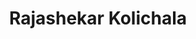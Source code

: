 ---
layout: person
cv_ready: true
kind: person
title: Rajashekar Kolichala
identifier: rako
permalink: /team/rajashekar
redirect_to: https://sites.google.com/view/kolichala-rajashekar/
img: /assets/img/team/P_shekar.jpg
phone: +43 512 507-53247
position: postdoc
category: POST-DOCS
office: ICT 2M05C
email: rajashekar.kolichala@uibk.ac.at
address: Technikerstraße 21A, 6020 Innsbruck, Austria

---